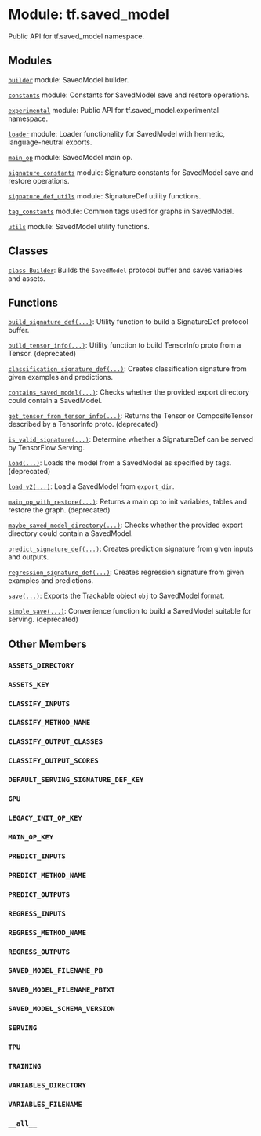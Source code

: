 <div itemscope itemtype="http://developers.google.com/ReferenceObject">
<meta itemprop="name" content="tf.saved_model" />
<meta itemprop="path" content="Stable" />
<meta itemprop="property" content="ASSETS_DIRECTORY"/>
<meta itemprop="property" content="ASSETS_KEY"/>
<meta itemprop="property" content="CLASSIFY_INPUTS"/>
<meta itemprop="property" content="CLASSIFY_METHOD_NAME"/>
<meta itemprop="property" content="CLASSIFY_OUTPUT_CLASSES"/>
<meta itemprop="property" content="CLASSIFY_OUTPUT_SCORES"/>
<meta itemprop="property" content="DEFAULT_SERVING_SIGNATURE_DEF_KEY"/>
<meta itemprop="property" content="GPU"/>
<meta itemprop="property" content="LEGACY_INIT_OP_KEY"/>
<meta itemprop="property" content="MAIN_OP_KEY"/>
<meta itemprop="property" content="PREDICT_INPUTS"/>
<meta itemprop="property" content="PREDICT_METHOD_NAME"/>
<meta itemprop="property" content="PREDICT_OUTPUTS"/>
<meta itemprop="property" content="REGRESS_INPUTS"/>
<meta itemprop="property" content="REGRESS_METHOD_NAME"/>
<meta itemprop="property" content="REGRESS_OUTPUTS"/>
<meta itemprop="property" content="SAVED_MODEL_FILENAME_PB"/>
<meta itemprop="property" content="SAVED_MODEL_FILENAME_PBTXT"/>
<meta itemprop="property" content="SAVED_MODEL_SCHEMA_VERSION"/>
<meta itemprop="property" content="SERVING"/>
<meta itemprop="property" content="TPU"/>
<meta itemprop="property" content="TRAINING"/>
<meta itemprop="property" content="VARIABLES_DIRECTORY"/>
<meta itemprop="property" content="VARIABLES_FILENAME"/>
<meta itemprop="property" content="__all__"/>
</div>

# Module: tf.saved_model

Public API for tf.saved_model namespace.

## Modules

[`builder`](../tf/saved_model/builder.md) module: SavedModel builder.

[`constants`](../tf/saved_model/constants.md) module: Constants for SavedModel save and restore operations.

[`experimental`](../tf/saved_model/experimental.md) module: Public API for tf.saved_model.experimental namespace.

[`loader`](../tf/saved_model/loader.md) module: Loader functionality for SavedModel with hermetic, language-neutral exports.

[`main_op`](../tf/saved_model/main_op.md) module: SavedModel main op.

[`signature_constants`](../tf/saved_model/signature_constants.md) module: Signature constants for SavedModel save and restore operations.

[`signature_def_utils`](../tf/saved_model/signature_def_utils.md) module: SignatureDef utility functions.

[`tag_constants`](../tf/saved_model/tag_constants.md) module: Common tags used for graphs in SavedModel.

[`utils`](../tf/saved_model/utils.md) module: SavedModel utility functions.

## Classes

[`class Builder`](../tf/saved_model/Builder.md): Builds the `SavedModel` protocol buffer and saves variables and assets.

## Functions

[`build_signature_def(...)`](../tf/saved_model/build_signature_def.md): Utility function to build a SignatureDef protocol buffer.

[`build_tensor_info(...)`](../tf/saved_model/build_tensor_info.md): Utility function to build TensorInfo proto from a Tensor. (deprecated)

[`classification_signature_def(...)`](../tf/saved_model/classification_signature_def.md): Creates classification signature from given examples and predictions.

[`contains_saved_model(...)`](../tf/saved_model/contains_saved_model.md): Checks whether the provided export directory could contain a SavedModel.

[`get_tensor_from_tensor_info(...)`](../tf/saved_model/get_tensor_from_tensor_info.md): Returns the Tensor or CompositeTensor described by a TensorInfo proto. (deprecated)

[`is_valid_signature(...)`](../tf/saved_model/is_valid_signature.md): Determine whether a SignatureDef can be served by TensorFlow Serving.

[`load(...)`](../tf/saved_model/load.md): Loads the model from a SavedModel as specified by tags. (deprecated)

[`load_v2(...)`](../tf/saved_model/load_v2.md): Load a SavedModel from `export_dir`.

[`main_op_with_restore(...)`](../tf/saved_model/main_op_with_restore.md): Returns a main op to init variables, tables and restore the graph. (deprecated)

[`maybe_saved_model_directory(...)`](../tf/saved_model/contains_saved_model.md): Checks whether the provided export directory could contain a SavedModel.

[`predict_signature_def(...)`](../tf/saved_model/predict_signature_def.md): Creates prediction signature from given inputs and outputs.

[`regression_signature_def(...)`](../tf/saved_model/regression_signature_def.md): Creates regression signature from given examples and predictions.

[`save(...)`](../tf/saved_model/save.md): Exports the Trackable object `obj` to [SavedModel format](https://github.com/tensorflow/tensorflow/blob/master/tensorflow/python/saved_model/README.md).

[`simple_save(...)`](../tf/saved_model/simple_save.md): Convenience function to build a SavedModel suitable for serving. (deprecated)

## Other Members

<h3 id="ASSETS_DIRECTORY"><code>ASSETS_DIRECTORY</code></h3>

<h3 id="ASSETS_KEY"><code>ASSETS_KEY</code></h3>

<h3 id="CLASSIFY_INPUTS"><code>CLASSIFY_INPUTS</code></h3>

<h3 id="CLASSIFY_METHOD_NAME"><code>CLASSIFY_METHOD_NAME</code></h3>

<h3 id="CLASSIFY_OUTPUT_CLASSES"><code>CLASSIFY_OUTPUT_CLASSES</code></h3>

<h3 id="CLASSIFY_OUTPUT_SCORES"><code>CLASSIFY_OUTPUT_SCORES</code></h3>

<h3 id="DEFAULT_SERVING_SIGNATURE_DEF_KEY"><code>DEFAULT_SERVING_SIGNATURE_DEF_KEY</code></h3>

<h3 id="GPU"><code>GPU</code></h3>

<h3 id="LEGACY_INIT_OP_KEY"><code>LEGACY_INIT_OP_KEY</code></h3>

<h3 id="MAIN_OP_KEY"><code>MAIN_OP_KEY</code></h3>

<h3 id="PREDICT_INPUTS"><code>PREDICT_INPUTS</code></h3>

<h3 id="PREDICT_METHOD_NAME"><code>PREDICT_METHOD_NAME</code></h3>

<h3 id="PREDICT_OUTPUTS"><code>PREDICT_OUTPUTS</code></h3>

<h3 id="REGRESS_INPUTS"><code>REGRESS_INPUTS</code></h3>

<h3 id="REGRESS_METHOD_NAME"><code>REGRESS_METHOD_NAME</code></h3>

<h3 id="REGRESS_OUTPUTS"><code>REGRESS_OUTPUTS</code></h3>

<h3 id="SAVED_MODEL_FILENAME_PB"><code>SAVED_MODEL_FILENAME_PB</code></h3>

<h3 id="SAVED_MODEL_FILENAME_PBTXT"><code>SAVED_MODEL_FILENAME_PBTXT</code></h3>

<h3 id="SAVED_MODEL_SCHEMA_VERSION"><code>SAVED_MODEL_SCHEMA_VERSION</code></h3>

<h3 id="SERVING"><code>SERVING</code></h3>

<h3 id="TPU"><code>TPU</code></h3>

<h3 id="TRAINING"><code>TRAINING</code></h3>

<h3 id="VARIABLES_DIRECTORY"><code>VARIABLES_DIRECTORY</code></h3>

<h3 id="VARIABLES_FILENAME"><code>VARIABLES_FILENAME</code></h3>

<h3 id="__all__"><code>__all__</code></h3>

